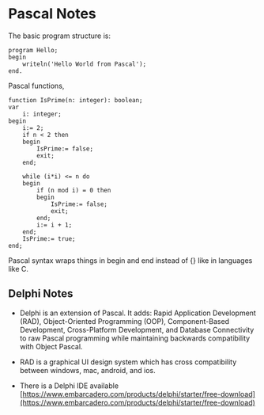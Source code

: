 # Pascal Notes
The basic program structure is:

```
program Hello;
begin
    writeln('Hello World from Pascal');
end.
```

Pascal functions,
```
function IsPrime(n: integer): boolean;
var
    i: integer;
begin
    i:= 2;
    if n < 2 then
    begin
        IsPrime:= false;
        exit;
    end;

    while (i*i) <= n do
    begin
        if (n mod i) = 0 then
        begin
            IsPrime:= false;
            exit;
        end;
        i:= i + 1;
    end;
    IsPrime:= true;
end;

```

Pascal syntax wraps things in begin and end instead of {} like in languages like C. 
## Delphi Notes
- Delphi is an extension of Pascal. It adds: Rapid Application Development (RAD), Object-Oriented Programming (OOP), Component-Based Development, Cross-Platform Development, and Database Connectivity to raw Pascal programming while maintaining backwards compatibility with Object Pascal. 

- RAD is a graphical UI design system which has cross compatibility between windows, mac, android, and ios. 

- There is a Delphi IDE available [https://www.embarcadero.com/products/delphi/starter/free-download](https://www.embarcadero.com/products/delphi/starter/free-download)